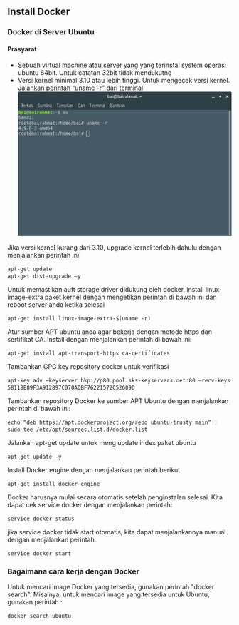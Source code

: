 ## Install Docker 
### Docker di Server Ubuntu
#### Prasyarat
- Sebuah virtual machine atau server yang yang terinstal system operasi ubuntu 64bit. Untuk catatan 32bit tidak mendukutng
- Versi kernel minimal 3.10 atau lebih tinggi. Untuk mengecek versi kernel. Jalankan perintah “uname -r” dari terminal
![uname -r](img/instal-docker-1.png)

Jika versi kernel kurang dari 3.10, upgrade kernel terlebih dahulu dengan menjalankan perintah ini
```
apt-get update
apt-get dist-upgrade –y
```
Untuk memastikan auft storage driver didukung oleh docker, install linux-image-extra paket kernel dengan mengetikan perintah di bawah ini dan reboot server anda ketika selesai
```
apt-get install linux-image-extra-$(uname -r)
```
Atur sumber APT ubuntu anda agar bekerja dengan metode https dan sertifikat CA. Install dengan menjalankan perintah di bawah ini:
```
apt-get install apt-transport-https ca-certificates
```
Tambahkan GPG key repository docker untuk verifikasi
```
apt-key adv –keyserver hkp://p80.pool.sks-keyservers.net:80 –recv-keys 58118E89F3A912897C070ADBF76221572C52609D
```
Tambahkan repository Docker ke sumber APT Ubuntu dengan menjalankan perintah di bawah ini:
```
echo “deb https://apt.dockerproject.org/repo ubuntu-trusty main” | sudo tee /etc/apt/sources.list.d/docker.list
```
Jalankan apt-get update untuk meng update index paket ubuntu
```
apt-get update -y
```
Install Docker engine dengan menjalankan perintah berikut
```
apt-get install docker-engine
```
Docker harusnya mulai secara otomatis setelah penginstalan selesai. Kita dapat cek service docker dengan menjalankan perintah:
```
service docker status
```
jika service docker tidak start otomatis, kita dapat menjalankannya manual dengan menjalankan perintah:
```
service docker start
```
### Bagaimana cara kerja dengan Docker
Untuk mencari image Docker yang tersedia, gunakan perintah "docker search". 
Misalnya, untuk mencari image yang tersedia untuk Ubuntu, gunakan perintah : 
```
docker search ubuntu
```


